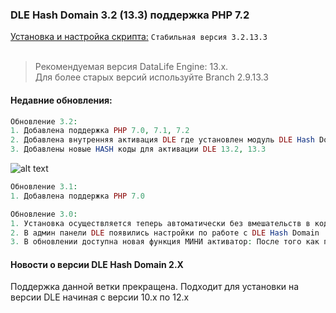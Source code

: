 ### DLE Hash Domain 3.2 (13.3) поддержка PHP 7.2
[Установка и настройка скрипта:](https://github.com/coolbylink/dlehashdomain/wiki/Установка-и-обновления-3.X.X) `Стабильная версия 3.2.13.3`
<br><br>
> Рекомендуемая версия DataLife Engine: 13.x.<br>
> Для более старых версий используйте Branch 2.9.13.3

#### Недавние обновления:

```php
Обновление 3.2:
1. Добавлена поддержка PHP 7.0, 7.1, 7.2
2. Добавлена внутренняя активация DLE где установлен модуль DLE Hash Domain. (через админ-панель модуля).
3. Добавлены новые HASH коды для активации DLE 13.2, 13.3
```

![alt text](https://i.ibb.co/pJbvmq7/2019-12-04-002511.jpg)

```php
Обновление 3.1:
1. Добавлена поддержка PHP 7.0
```

```php
Обновление 3.0:
1. Установка осуществляется теперь автоматически без вмешательств в код движка.
2. В админ панели DLE появились настройки по работе с DLE Hash Domain
3. В обновлении доступна новая функция МИНИ активатор: После того как пользователь введет нужное доменное имя для создания ХЕШ ключа, ему будет предложено скачать файл keygen.php с помощью которого он в автоматическом режиме сможет активировать свою копию DataLife Engine. Файл keygen.php создается с ХЕШОМ пользователя.
```

#### Новости о версии DLE Hash Domain 2.X
Поддержка данной ветки прекращена. Подходит для установки на версии DLE начиная с версии 10.x по 12.x
